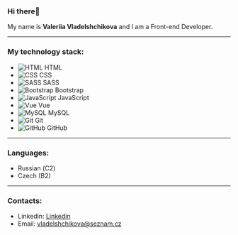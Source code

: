 ### Hi there👋

My name is **Valeriia Vladelshchikova** and I am a Front-end Developer.

---

### My technology stack:

- ![HTML](https://img.icons8.com/color/23/000000/html-5--v1.png) HTML
- ![CSS](https://img.icons8.com/color/23/000000/css3.png) CSS
- ![SASS](https://img.icons8.com/color/23/000000/sass.png) SASS
- ![Bootstrap](https://img.icons8.com/color/23/000000/bootstrap.png) Bootstrap
- ![JavaScript](https://img.icons8.com/color/23/000000/javascript--v1.png) JavaScript
- ![Vue](https://img.icons8.com/color/23/000000/vue-js.png) Vue
- ![MySQL](https://img.icons8.com/external-those-icons-flat-those-icons/20/000000/external-MySQL-programming-and-development-those-icons-flat-those-icons.png) MySQL
- ![Git](https://img.icons8.com/color/23/000000/git.png) Git
- ![GitHub](https://img.icons8.com/ios-filled/23/000000/github.png) GitHub

---

### Languages:

- Russian (С2)
- Czech (B2)

---

### Contacts:

- Linkedin: [Linkedin](https://www.linkedin.com/in/vladelshchikova/)
- Email: vladelshchikova@seznam.cz

